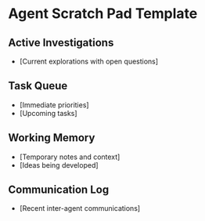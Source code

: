 # Agent Scratch Pad Template

## Active Investigations
- [Current explorations with open questions]

## Task Queue
- [Immediate priorities]
- [Upcoming tasks]

## Working Memory
- [Temporary notes and context]
- [Ideas being developed]

## Communication Log
- [Recent inter-agent communications]